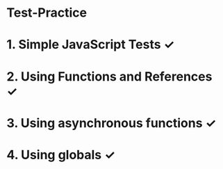 # Test-Practice
# 1. Simple JavaScript Tests ✓
# 2. Using Functions and References ✓
# 3. Using asynchronous functions ✓
# 4. Using globals ✓